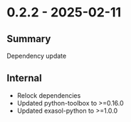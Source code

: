 # 0.2.2 - 2025-02-11

## Summary

Dependency update

## Internal

* Relock dependencies
* Updated python-toolbox to >=0.16.0
* Updated exasol-python to >=1.0.0
